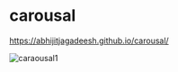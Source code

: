 
# carousal
https://abhijitjagadeesh.github.io/carousal/

![caraousal1](https://user-images.githubusercontent.com/3020216/114794159-c5382600-9d83-11eb-8063-6f7bca823e8d.gif)

